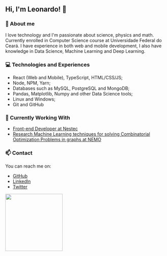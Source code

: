 ## Hi, I'm Leonardo! 👋


### 📝 About me
I love technology and I'm passionate about science, physics and math.
Currently enrolled in Computer Science course at Universidade Federal do Ceará.
I have experience in both web and mobile development, I also have knowledge in Data Science, Machine Learning and Deep Learning. 

### 💻 Technologies and Experiences 
- React (Web and Mobile), TypeScript, HTML/CSS/JS;
- Node, NPM, Yarn;
- Databases such as MySQL, PostgreSQL and MongoDB;
- Pandas, Matplotlib, Numpy and other Data Science tools;
- Linux and Windows;
- Git and GitHub

### 🚧 Currently Working With
- [Front-end Developer at Nestec](https://nestec.com.br/)
- [Research Machine Learning techniques for solving Combinatorial Optimization Problems in graphs at NEMO](http://nemo.ufc.br/)

### 📫 Contact 
You can reach me on:
* [GitHub](https://github.com/leondavidtb)
* [LinkedIn](https://www.linkedin.com/in/leondavidtb/)
* [Twitter](https://twitter.com/leondavidtb)

<img height="180em" src="https://github-readme-stats.vercel.app/api?username=leondavidtb&show_icons=true&theme=dracula&include_all_commits=true&count_private=true"/>

